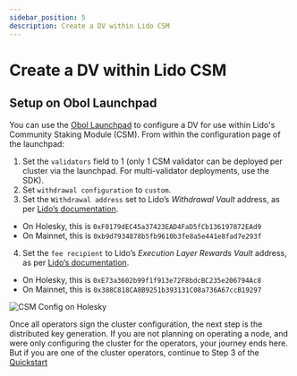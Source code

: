```yaml
---
sidebar_position: 5
description: Create a DV within Lido CSM 
---
```

# Create a DV within Lido CSM 

## Setup on Obol Launchpad 

You can use the [Obol Launchpad](../dvl/intro.md) to configure a DV for use within Lido's Community Staking Module (CSM). From within the configuration page of the launchpad:

1. Set the `validators` field to 1 
(only 1 CSM validator can be deployed per cluster via the launchpad. For multi-validator deployments, use the SDK). 
2. Set `withdrawal configuration` to `custom`.
3. Set the `Withdrawal address` set to Lido’s *Withdrawal Vault* address, as per [Lido’s documentation](https://docs.lido.fi/deployed-contracts/holesky/). 
- On Holesky, this is `0xF0179dEC45a37423EAD4FaD5fCb136197872EAd9` 
- On Mainnet, this is `0xb9d7934878b5fb9610b3fe8a5e441e8fad7e293f`
    
4. Set the `fee recipient` to Lido’s *Execution Layer Rewards Vault* address, as per [Lido’s documentation](https://docs.lido.fi/deployed-contracts/holesky/).  
- On Holesky, this is `0xE73a3602b99f1f913e72F8bdcBC235e206794Ac8`
- On Mainnet, this is `0x388C818CA8B9251b393131C08a736A67ccB19297`

<img src="/img/CSMConfig.png" alt="CSM Config on Holesky" />

Once all operators sign the cluster configuration, the next step is the distributed key generation. If you are not planning on operating a node, and were only configuring the cluster for the operators, your journey ends here. But if you are one of the cluster operators, continue to Step 3 of the [Quickstart](../start/quickstart_group.mdx#step-3-run-the-distributed-key-generation-dkg-ceremony)
